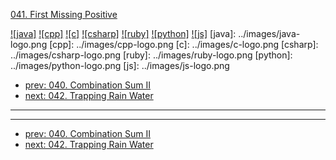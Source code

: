 [041. First Missing Positive](https://leetcode.com/problems/first-missing-positive/)

[![java]](../java/041-first-missing-positive.md)
[![cpp]](../cpp/041-first-missing-positive.md)
[![c]](../c/041-first-missing-positive.md)
[![csharp]](../csharp/041-first-missing-positive.md)
[![ruby]](../ruby/041-first-missing-positive.md)
[![python]](../python/041-first-missing-positive.md)
[![js]](../js/041-first-missing-positive.md)
[java]: ../images/java-logo.png
[cpp]: ../images/cpp-logo.png
[c]: ../images/c-logo.png
[csharp]: ../images/csharp-logo.png
[ruby]: ../images/ruby-logo.png
[python]: ../images/python-logo.png
[js]: ../images/js-logo.png

- [prev: 040. Combination Sum II](040-combination-sum-ii.md)
- [next: 042. Trapping Rain Water](042-trapping-rain-water.md)

---



---

- [prev: 040. Combination Sum II](040-combination-sum-ii.md)
- [next: 042. Trapping Rain Water](042-trapping-rain-water.md)
